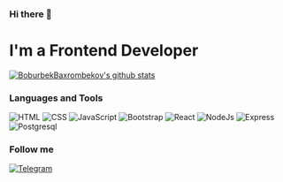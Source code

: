 ### Hi there 👋

<!--
**BoburbekBaxrombekov/BoburbekBaxrombekov** is a ✨ _special_ ✨ repository because its `README.md` (this file) appears on your GitHub profile.

Here are some ideas to get you started:

- 🔭 I’m currently working on ...
- 🌱 I’m currently learning ...
- 👯 I’m looking to collaborate on ...
- 🤔 I’m looking for help with ...
- 💬 Ask me about ...
- 📫 How to reach me: ...
- 😄 Pronouns: ...
- ⚡ Fun fact: ...
-->
# I'm a Frontend Developer
[![BoburbekBaxrombekov's github stats ](https://github-readme-stats.vercel.app/api?username=BoburbekBaxrombekov&show_icons=true&theme=dark)](https://github.com/BoburbekBaxrombekov/github-readme-stats)


### Languages and Tools

![HTML](https://img.shields.io/badge/HTML-090909?style=for-the-badge&logo=HTML5&logoColor=E34F26) ![CSS](https://img.shields.io/badge/CSS-090909?style=for-the-badge&logo=CSS3&logoColor=1572B6) ![JavaScript](https://img.shields.io/badge/JavaScript-090909?style=for-the-badge&logo=JavaScript&logoColor=F7DF1E)
![Bootstrap](https://img.shields.io/badge/Bootstrap-090909?style=for-the-badge&logo=Bootstrap&logoColor=#64007a) ![React](https://img.shields.io/badge/React-090909?style=for-the-badge&logo=React&logoColor=#64007a) ![NodeJs](https://img.shields.io/badge/NodeJs-090909?style=for-the-badge&logo=Nodejs&logoColor=#64007a) ![Express](https://img.shields.io/badge/Express-090909?style=for-the-badge&logo=Express&logoColor=#64007a) ![Postgresql](https://img.shields.io/badge/Postgresql-090909?style=for-the-badge&logo=Postgresql&logoColor=#64007a)
### Follow me
 
[![Telegram](https://img.shields.io/badge/Telegram-090909?style=for-the-badge&logo=Telegram&logoColor=#1DA1F2)](https://t.me/Boburbek4274)
